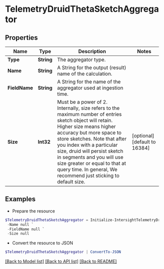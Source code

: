 # TelemetryDruidThetaSketchAggregator
## Properties

Name | Type | Description | Notes
------------ | ------------- | ------------- | -------------
**Type** | **String** | The aggregator type. | 
**Name** | **String** | A String for the output (result) name of the calculation. | 
**FieldName** | **String** | A String for the name of the aggregator used at ingestion time. | 
**Size** | **Int32** | Must be a power of 2. Internally, size refers to the maximum number of entries sketch object will retain. Higher size means higher accuracy but more space to store sketches. Note that after you index with a particular size, druid will persist sketch in segments and you will use size greater or equal to that at query time. In general, We recommend just sticking to default size. | [optional] [default to 16384]

## Examples

- Prepare the resource
```powershell
$TelemetryDruidThetaSketchAggregator = Initialize-IntersightTelemetryDruidThetaSketchAggregator  -Type null `
 -Name null `
 -FieldName null `
 -Size null
```

- Convert the resource to JSON
```powershell
$TelemetryDruidThetaSketchAggregator | ConvertTo-JSON
```

[[Back to Model list]](../README.md#documentation-for-models) [[Back to API list]](../README.md#documentation-for-api-endpoints) [[Back to README]](../README.md)

